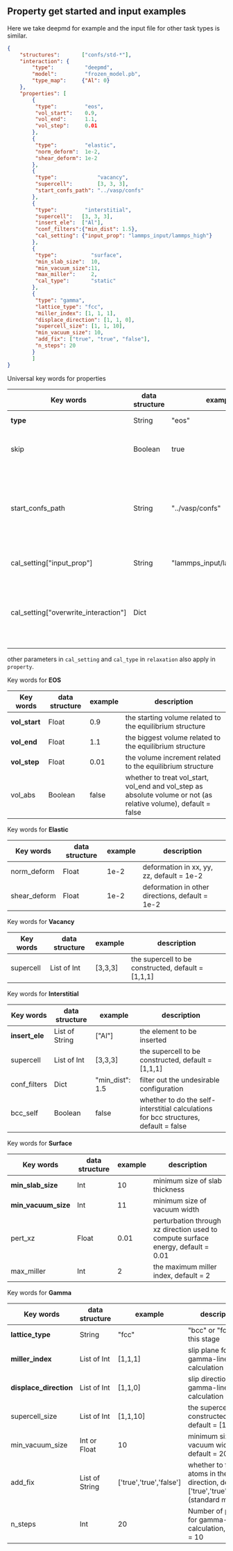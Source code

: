 ## Property get started and input examples

Here we take deepmd for example and the input file for other task types is similar.

```json
{
    "structures":       ["confs/std-*"],
    "interaction": {
        "type":          "deepmd",
        "model":         "frozen_model.pb",
        "type_map":     {"Al": 0}
    },
    "properties": [
        {
         "type":         "eos",
         "vol_start":    0.9,
         "vol_end":      1.1,
         "vol_step":     0.01
        },
        {
         "type":         "elastic",
         "norm_deform":  1e-2,
         "shear_deform": 1e-2
        },
        {
         "type":             "vacancy",
         "supercell":        [3, 3, 3],
         "start_confs_path": "../vasp/confs"
        },
        {
         "type":         "interstitial",
         "supercell":   [3, 3, 3],
         "insert_ele":  ["Al"],
         "conf_filters":{"min_dist": 1.5},
         "cal_setting": {"input_prop": "lammps_input/lammps_high"}
        },
        {
         "type":           "surface",
         "min_slab_size":  10,
         "min_vacuum_size":11,
         "max_miller":     2,
         "cal_type":       "static"
        },
        {
         "type": "gamma",
         "lattice_type": "fcc",
         "miller_index": [1, 1, 1],
         "displace_direction": [1, 1, 0],
         "supercell_size": [1, 1, 10],
         "min_vacuum_size": 10,
         "add_fix": ["true", "true", "false"],
         "n_steps": 20
        }
        ]
}
```
Universal key words for properties

Key words | data structure | example | description
---|---|---|---
**type** | String | "eos" | property type
skip | Boolean | true | whether to skip current property or not
start_confs_path | String | "../vasp/confs" | start from the equilibrium configuration in other path only for the current property type
cal_setting["input_prop"] | String | "lammps_input/lammps_high" |input commands file 
cal_setting["overwrite_interaction"] | Dict | | overwrite the interaction in the `interaction` part only for the current property type

other parameters in `cal_setting` and `cal_type` in `relaxation` also apply in `property`.

Key words for **EOS**

Key words | data structure | example | description
---|---|---|---
**vol_start** | Float | 0.9 | the starting volume related to the equilibrium structure
**vol_end** | Float | 1.1 | the biggest volume related to the equilibrium structure
**vol_step** | Float | 0.01 | the volume increment related to the equilibrium structure
vol_abs | Boolean | false | whether to treat vol_start, vol_end and vol_step as absolute volume or not (as relative volume), default = false

Key words for **Elastic**

Key words | data structure | example | description
---|---|---|---
norm_deform | Float | 1e-2 | deformation in xx, yy, zz, default = 1e-2
shear_deform | Float | 1e-2 | deformation in other directions, default = 1e-2

Key words for **Vacancy**

Key words | data structure | example | description
---|---|---|---
supercell | List of Int | [3,3,3] | the supercell to be constructed, default = [1,1,1]

Key words for **Interstitial**

Key words | data structure | example | description
---|---|---|---
**insert_ele** | List of String | ["Al"] | the element to be inserted
supercell | List of Int | [3,3,3] | the supercell to be constructed, default = [1,1,1]
conf_filters | Dict | "min_dist": 1.5 | filter out the undesirable configuration
bcc_self | Boolean | false | whether to do the self-interstitial calculations for bcc structures, default = false

Key words for **Surface**

Key words | data structure | example | description
---|---|---|---
**min_slab_size** | Int | 10 | minimum size of slab thickness
**min_vacuum_size** | Int | 11 | minimum size of vacuum width
pert_xz | Float | 0.01 | perturbation through xz direction used to compute surface energy, default = 0.01
max_miller | Int | 2 | the maximum miller index, default = 2

Key words for **Gamma**

Key words | data structure | example | description
---|---|---|---
**lattice_type** | String | "fcc" | "bcc" or "fcc" at this stage
**miller_index** | List of Int | [1,1,1] | slip plane for gamma-line calculation
**displace_direction** | List of Int | [1,1,0] | slip direction for gamma-line calculation
supercell_size | List of Int | [1,1,10] | the supercell to be constructed, default = [1,1,5]
min_vacuum_size | Int or Float | 10 | minimum size of vacuum width, default = 20
add_fix | List of String | ['true','true','false'] | whether to fix atoms in the direction, default = ['true','true','false'] (standard method)
n_steps | Int | 20 | Number of points for gamma-line calculation, default = 10